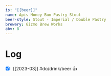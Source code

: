 ```yaml
---
is: "[[beer]]"
name: Apis Honey Bun Pastry Stout
beer-style: Stout - Imperial / Double Pastry
brewery: Gizmo Brew Works
abv: 8
---
```

# Log
- [x] [[2023-03]] #do/drink/beer 👍

